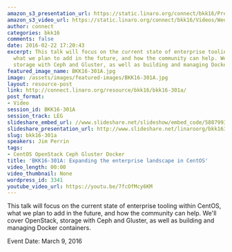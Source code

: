 ```yaml
---
amazon_s3_presentation_url: https://static.linaro.org/connect/bkk16/Presentations/Wednesday/BKK16-301A.pdf
amazon_s3_video_url: https://static.linaro.org/connect/bkk16/Videos/Wednesday/BKK16-301A%20Expanding%20the%20Enterprise%20Landscape%20in%20CentOS.mp4
author: connect
categories: bkk16
comments: false
date: 2016-02-22 17:20:43
excerpt: This talk will focus on the current state of enterprise tooling within CentOS,
  what we plan to add in the future, and how the community can help. We'll cover OpenStack,
  storage with Ceph and Gluster, as well as building and managing Docker containers.
featured_image_name: BKK16-301A.jpg
image: /assets/images/featured-images/BKK16-301A.jpg
layout: resource-post
link: http://connect.linaro.org/resource/bkk16/bkk16-301a/
post_format:
- Video
session_id: BKK16-301A
session_track: LEG
slideshare_embed_url: //www.slideshare.net/slideshow/embed_code/58879934
slideshare_presentation_url: http://www.slideshare.net/linaroorg/bkk16301a-expanding-the-enterprise-landscape-in-centos
slug: bkk16-301a
speakers: Jim Perrin
tags:
- CentOS OpenStack Ceph Gluster Docker
title: 'BKK16-301A: Expanding the enterprise landscape in CentOS'
video_length: 00:00
video_thumbnail: None
wordpress_id: 3341
youtube_video_url: https://youtu.be/7fcOfMcy6KM
---
```


This talk will focus on the current state of enterprise tooling within CentOS, what we plan to add in the future, and how the community can help. We'll cover OpenStack, storage with Ceph and Gluster, as well as building and managing Docker containers.

Event Date: March 9, 2016
